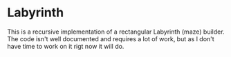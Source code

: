 # Labyrinth
This is a recursive implementation of a rectangular Labyrinth (maze) builder.
The code isn't well documented and requires a lot of work, but as I don't have time to work on it rigt now it will do.
